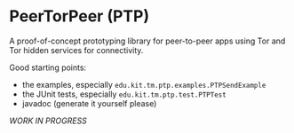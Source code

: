 PeerTorPeer (PTP)
===

A proof-of-concept prototyping library for peer-to-peer
apps using Tor and Tor hidden services for connectivity.
 
Good starting points:

* the examples, especially `edu.kit.tm.ptp.examples.PTPSendExample`
* the JUnit tests, especially `edu.kit.tm.ptp.test.PTPTest`
* javadoc (generate it yourself please)

*WORK IN PROGRESS*
